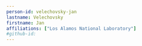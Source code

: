 ```yaml
---
person-id: velechovsky-jan
lastname: Velechovsky 
firstname: Jan
affiliations: ["Los Alamos National Laboratory"]
#github-id: 
---
```


